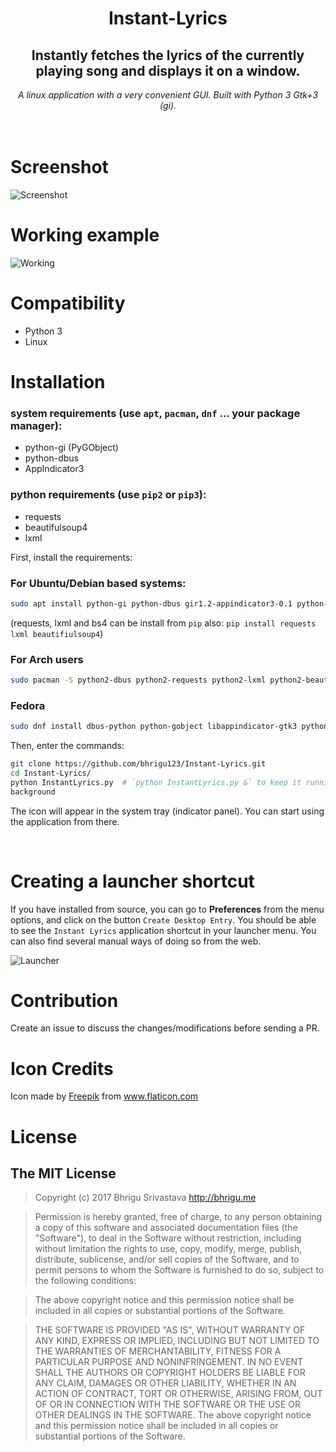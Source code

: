 <div align="center">
<h1>Instant-Lyrics</h1>
<h2>Instantly fetches the lyrics of the currently playing song and displays it on a window.</h2>
<em>A linux application with a very convenient GUI. Built with Python 3 Gtk+3 (gi).</em></br></br>
</div>
</br>

# Screenshot
![Screenshot](https://cloud.githubusercontent.com/assets/6123105/23824316/3fe58044-069a-11e7-804e-180ea4041002.jpeg)

# Working example
![Working](https://cloud.githubusercontent.com/assets/6123105/23824730/e0e0829e-06a1-11e7-8d57-3235c4266f2c.gif)

# Compatibility
- Python 3
- Linux

# Installation

### system requirements (use `apt`, `pacman`, `dnf` ... your package manager):
- python-gi (PyGObject)
- python-dbus
- AppIndicator3

### python requirements (use `pip2` or `pip3`):
- requests
- beautifulsoup4
- lxml


First, install the requirements:

### For Ubuntu/Debian based systems:

``` bash
sudo apt install python-gi python-dbus gir1.2-appindicator3-0.1 python-requests python-bs4 python-lxml
```

(requests, lxml and bs4 can be install from `pip` also: `pip install requests lxml beautifiulsoup4`)

### For Arch users

``` bash
sudo pacman -S python2-dbus python2-requests python2-lxml python2-beautifulsoup4 python2-gobject libappindicator-gtk3
```

### Fedora

``` bash
sudo dnf install dbus-python python-gobject libappindicator-gtk3 python2-requests python-beautifulsoup4 python2-lxml
```

Then, enter the commands:

``` bash
git clone https://github.com/bhrigu123/Instant-Lyrics.git
cd Instant-Lyrics/
python InstantLyrics.py  # `python InstantLyrics.py &` to keep it running in
background
```

The icon will appear in the system tray (indicator panel). You can start using the application from there.

<br>

# Creating a launcher shortcut

If you have installed from source, you can go to **Preferences** from the menu options, and click on the button `Create Desktop Entry`.
You should be able to see the `Instant Lyrics` application shortcut in your launcher menu.
You can also find several manual ways of doing so from the web.

![Launcher](https://cloud.githubusercontent.com/assets/6123105/23824317/4735e83e-069a-11e7-8b1e-2814632bb3aa.jpeg)


# Contribution
Create an issue to discuss the changes/modifications before sending a PR.

# Icon Credits
Icon made by [Freepik](http://www.freepik.com/) from www.flaticon.com

# License
## The MIT License
> Copyright (c) 2017 Bhrigu Srivastava http://bhrigu.me

> Permission is hereby granted, free of charge, to any person obtaining a copy
of this software and associated documentation files (the "Software"), to deal
in the Software without restriction, including without limitation the rights
to use, copy, modify, merge, publish, distribute, sublicense, and/or sell
copies of the Software, and to permit persons to whom the Software is
furnished to do so, subject to the following conditions:

> The above copyright notice and this permission notice shall be included in
all copies or substantial portions of the Software.

> THE SOFTWARE IS PROVIDED "AS IS", WITHOUT WARRANTY OF ANY KIND, EXPRESS OR
IMPLIED, INCLUDING BUT NOT LIMITED TO THE WARRANTIES OF MERCHANTABILITY,
FITNESS FOR A PARTICULAR PURPOSE AND NONINFRINGEMENT. IN NO EVENT SHALL THE
AUTHORS OR COPYRIGHT HOLDERS BE LIABLE FOR ANY CLAIM, DAMAGES OR OTHER
LIABILITY, WHETHER IN AN ACTION OF CONTRACT, TORT OR OTHERWISE, ARISING FROM,
OUT OF OR IN CONNECTION WITH THE SOFTWARE OR THE USE OR OTHER DEALINGS IN
THE SOFTWARE.
The above copyright notice and this permission notice shall be included in all copies or substantial portions of the Software.

